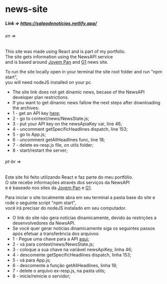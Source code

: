 # news-site
##### Link => https://salaodenoticias.netlify.app/

###### en =>  
This site was made using React and is part of my portfolio.  
The site gets information using the NewsAPI service  
and is based around [Jovem Pan](https://jovempan.com.br/) and [G1](https://g1.globo.com/) news site.  
  
To run the site locally open in your terminal the site root folder and run "npm start",  
you will need nodeJS installed on your pc.  
  
* The site link does not get dinamic news, becase of the NewsAPI developer plan restrictions.  
* If you want to get dinamic news fallow the next steps after downloading the archives:  
* 1 - get an API key [here](https://newsapi.org/);  
* 2 - go to context/news/NewsState.js;  
* 3 - put your API key on the newsApiaKey var, line 46;  
* 4 - uncomment getSpecificHeadlines dispatch, line 153;  
* 5 - go to App.js;  
* 6 - uncomment getAllHeadlines func, line 18;  
* 7 - delete ex-resp.js file, on utils folder;  
* 8 - start/restart the server;  
  
###### pt-br =>  
Este site foi feito utilizando React e faz parte do meu portfólio.  
O site recebe informações através dos serviços da NewsAPI  
e é baseado nos sites da [Jovem Pan](https://jovempan.com.br/) e [G1](https://g1.globo.com/).  
  
Para iniciar o site localmente abra em seu terminal a pasta base do site e rode o seguinte script "npm start",  
você irá precisar do nodeJS instalado em seu computador.  
  
* O link do site não gera notícias dinamicamente, devido às restrições a desenvolvedores da NewsAPI.  
* Se você quer gerar notícias dinamicamente siga os seguintes passos após efetuar a transferência dos arquivos:  
* 1 - Pegue uma chave para a API [aqui](https://newsapi.org/);  
* 2 - vá para context/news/NewsState.js;  
* 3 - coloque a sua chave na variável newsApiKey, linha 46;  
* 4 - descomente getSpecificHeadlines dispatch, linha 153;  
* 5 - vá para App.js;  
* 6 - descomente a função getAllHeadlines, linha 18;  
* 7 - delete o arquivo ex-resp.js, na pasta utils;  
* 8 - inicie/reinicie o servidor;  
